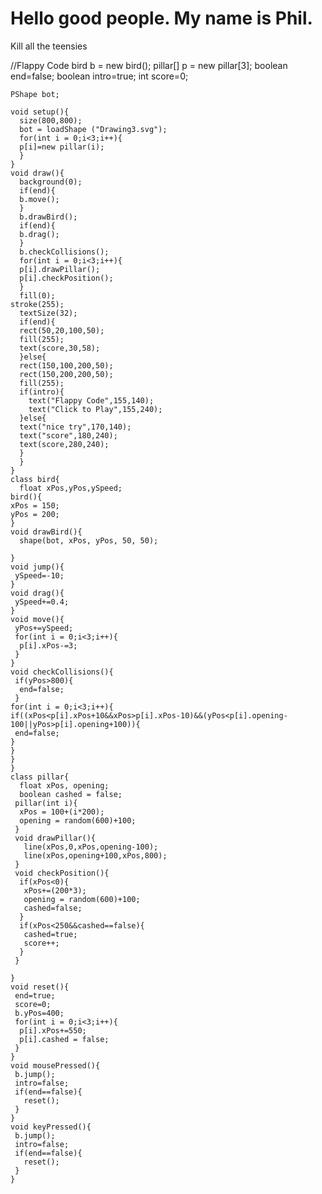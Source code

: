 # Hello good people. My name is Phil.





Kill all the teensies



 //Flappy Code
    bird b = new bird();
    pillar[] p = new pillar[3];
    boolean end=false;
    boolean intro=true;
    int score=0;
    
    PShape bot;
    
    void setup(){
      size(800,800);
      bot = loadShape ("Drawing3.svg");
      for(int i = 0;i<3;i++){
      p[i]=new pillar(i);
      }
    }
    void draw(){
      background(0);
      if(end){
      b.move();
      }
      b.drawBird();
      if(end){
      b.drag();
      }
      b.checkCollisions();
      for(int i = 0;i<3;i++){
      p[i].drawPillar();
      p[i].checkPosition();
      }
      fill(0);
    stroke(255);
      textSize(32);
      if(end){
      rect(50,20,100,50);
      fill(255);
      text(score,30,58);
      }else{
      rect(150,100,200,50);
      rect(150,200,200,50);
      fill(255);
      if(intro){
        text("Flappy Code",155,140);
        text("Click to Play",155,240);
      }else{
      text("nice try",170,140);
      text("score",180,240);
      text(score,280,240);
      }
      }
    }
    class bird{
      float xPos,yPos,ySpeed;
    bird(){
    xPos = 150;
    yPos = 200;
    }
    void drawBird(){
      shape(bot, xPos, yPos, 50, 50);
      
    }
    void jump(){
     ySpeed=-10; 
    }
    void drag(){
     ySpeed+=0.4; 
    }
    void move(){
     yPos+=ySpeed; 
     for(int i = 0;i<3;i++){
      p[i].xPos-=3;
     }
    }
    void checkCollisions(){
     if(yPos>800){
      end=false;
     }
    for(int i = 0;i<3;i++){
    if((xPos<p[i].xPos+10&&xPos>p[i].xPos-10)&&(yPos<p[i].opening-100||yPos>p[i].opening+100)){
     end=false; 
    }
    }
    } 
    }
    class pillar{
      float xPos, opening;
      boolean cashed = false;
     pillar(int i){
      xPos = 100+(i*200);
      opening = random(600)+100;
     }
     void drawPillar(){
       line(xPos,0,xPos,opening-100);  
       line(xPos,opening+100,xPos,800);
     }
     void checkPosition(){
      if(xPos<0){
       xPos+=(200*3);
       opening = random(600)+100;
       cashed=false;
      } 
      if(xPos<250&&cashed==false){
       cashed=true;
       score++; 
      }
     }

    }
    void reset(){
     end=true;
     score=0;
     b.yPos=400;
     for(int i = 0;i<3;i++){
      p[i].xPos+=550;
      p[i].cashed = false;
     }
    }
    void mousePressed(){
     b.jump();
     intro=false;
     if(end==false){
       reset();
     }
    }
    void keyPressed(){
     b.jump(); 
     intro=false;
     if(end==false){
       reset();
     }
    }
